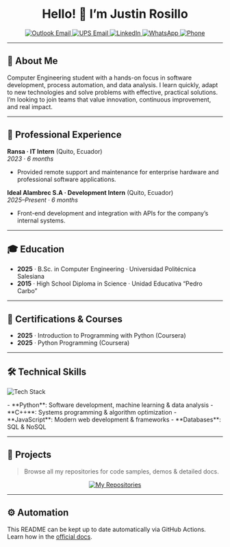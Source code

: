 <h1 align="center">Hello! 👋 I’m Justin Rosillo</h1>

<p align="center">
  <a href="mailto:jxavy1597@hotmail.com" target="_blank">
    <img src="https://img.shields.io/badge/Outlook_Email-0072C6?style=for-the-badge&logo=microsoft-outlook&logoColor=white" alt="Outlook Email" />
  </a>
  <a href="mailto:jrosillop@est.ups.edu.ec" target="_blank">
    <img src="https://img.shields.io/badge/UPS_Email-003366?style=for-the-badge&logo=maildotru&logoColor=white" alt="UPS Email" />
  </a>
  <a href="https://www.linkedin.com/in/justin-rosillo-34440b261/" target="_blank">
    <img src="https://img.shields.io/badge/LinkedIn-0077B5?style=for-the-badge&logo=linkedin&logoColor=white" alt="LinkedIn" />
  </a>
  <a href="https://wa.me/593992233724" target="_blank">
    <img src="https://img.shields.io/badge/WhatsApp-25D366?style=for-the-badge&logo=whatsapp&logoColor=white" alt="WhatsApp" />
  </a>
  <a href="tel:+593992233724" target="_blank">
    <img src="https://img.shields.io/badge/Phone-25A18E?style=for-the-badge&logo=whatsapp&logoColor=white" alt="Phone" />
  </a>
  

</p>

---

## 🧐 About Me  
Computer Engineering student with a hands-on focus in software development, process automation, and data analysis. I learn quickly, adapt to new technologies and solve problems with effective, practical solutions. I’m looking to join teams that value innovation, continuous improvement, and real impact.

---

## 💼 Professional Experience  
**Ransa · IT Intern** (Quito, Ecuador)  
*2023 · 6 months*  
- Provided remote support and maintenance for enterprise hardware and professional software applications.

**Ideal Alambrec S.A · Development Intern** (Quito, Ecuador)  
*2025–Present · 6 months*  
- Front-end development and integration with APIs for the company’s internal systems.

---

## 🎓 Education  
- **2025** · B.Sc. in Computer Engineering · Universidad Politécnica Salesiana  
- **2015** · High School Diploma in Science · Unidad Educativa “Pedro Carbo”  

---

## 📜 Certifications & Courses  
- **2025** · Introduction to Programming with Python (Coursera)  
- **2025** · Python Programming (Coursera)  

---

## 🛠️ Technical Skills  
<p align="left">
  <img src="https://skillicons.dev/icons?i=python,cpp,js,sql,mongodb&perline=5" alt="Tech Stack" />
</p>  
- **Python**: Software development, machine learning & data analysis  
- **C++**: Systems programming & algorithm optimization  
- **JavaScript**: Modern web development & frameworks  
- **Databases**: SQL & NoSQL  

---

## 🔗 Projects  
> Browse all my repositories for code samples, demos & detailed docs.  
<p align="center">
  <a href="https://github.com/JustinRosillo?tab=repositories" target="_blank">
    <img src="https://img.shields.io/badge/My--Repositories-100000?style=for-the-badge&logo=github&logoColor=white" alt="My Repositories" />
  </a>
</p>

---

## ⚙️ Automation  
This README can be kept up to date automatically via GitHub Actions. Learn how in the [official docs](https://docs.github.com/en/account-and-profile/setting-up-and-managing-your-github-profile/customizing-your-profile/managing-your-profile-readme).  
